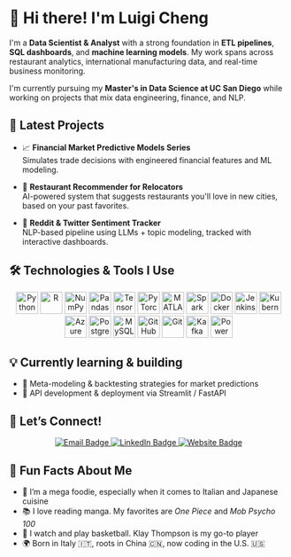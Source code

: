 # 👋 Hi there! I'm Luigi Cheng

I'm a **Data Scientist & Analyst** with a strong foundation in **ETL pipelines**, **SQL dashboards**, and **machine learning models**. My work spans across restaurant analytics, international manufacturing data, and real-time business monitoring.

I'm currently pursuing my **Master's in Data Science at UC San Diego** while working on projects that mix data engineering, finance, and NLP.

## 🚀 Latest Projects

- 📈 <strong>Financial Market Predictive Models Series</strong>  
  Simulates trade decisions with engineered financial features and ML modeling.

- 🍜 <strong>Restaurant Recommender for Relocators</strong>  
  AI-powered system that suggests restaurants you'll love in new cities, based on your past favorites.

- 💬 <strong>Reddit & Twitter Sentiment Tracker</strong>  
  NLP-based pipeline using LLMs + topic modeling, tracked with interactive dashboards.

## 🛠️ Technologies & Tools I Use

<p align="center">
  <img src="https://cdn.jsdelivr.net/gh/devicons/devicon/icons/python/python-original.svg" height="40" alt="Python"/>
  <img src="https://cdn.jsdelivr.net/gh/devicons/devicon/icons/r/r-original.svg" height="40" alt="R"/>
  <img src="https://cdn.jsdelivr.net/gh/devicons/devicon/icons/numpy/numpy-original.svg" height="40" alt="NumPy"/>
  <img src="https://cdn.jsdelivr.net/gh/devicons/devicon/icons/pandas/pandas-original.svg" height="40" alt="Pandas"/>
  <img src="https://cdn.jsdelivr.net/gh/devicons/devicon/icons/tensorflow/tensorflow-original.svg" height="40" alt="TensorFlow"/>
  <img src="https://cdn.jsdelivr.net/gh/devicons/devicon/icons/pytorch/pytorch-original.svg" height="40" alt="PyTorch"/>
  <img src="https://cdn.jsdelivr.net/gh/devicons/devicon/icons/matlab/matlab-original.svg" height="40" alt="MATLAB"/>
  <img src="https://cdn.jsdelivr.net/gh/devicons/devicon/icons/apachespark/apachespark-original.svg" height="40" alt="Spark"/>
  <img src="https://cdn.jsdelivr.net/gh/devicons/devicon/icons/docker/docker-original.svg" height="40" alt="Docker"/>
  <img src="https://cdn.jsdelivr.net/gh/devicons/devicon/icons/jenkins/jenkins-original.svg" height="40" alt="Jenkins"/>
  <img src="https://cdn.jsdelivr.net/gh/devicons/devicon/icons/kubernetes/kubernetes-plain.svg" height="40" alt="Kubernetes"/>
  <img src="https://cdn.jsdelivr.net/gh/devicons/devicon/icons/azure/azure-original.svg" height="40" alt="Azure"/>
  <img src="https://cdn.jsdelivr.net/gh/devicons/devicon/icons/postgresql/postgresql-original.svg" height="40" alt="PostgreSQL"/>
  <img src="https://cdn.jsdelivr.net/gh/devicons/devicon/icons/mysql/mysql-original.svg" height="40" alt="MySQL"/>
  <img src="https://cdn.jsdelivr.net/gh/devicons/devicon/icons/github/github-original.svg" height="40" alt="GitHub"/>
  <img src="https://cdn.jsdelivr.net/gh/devicons/devicon/icons/git/git-original.svg" height="40" alt="Git"/>
  <img src="https://www.vectorlogo.zone/logos/apache_kafka/apache_kafka-icon.svg" height="40" alt="Kafka"/>
  <img src="https://www.vectorlogo.zone/logos/microsoft_powerbi/microsoft_powerbi-icon.svg" height="40" alt="Power BI"/>
</p>

## 💡 Currently learning & building

- 🧠 Meta-modeling & backtesting strategies for market predictions  
- 🔌 API development & deployment via Streamlit / FastAPI

## 🤝 Let’s Connect!

<p align="center">
  <a href="mailto:luigi@luigidata.com" target="_blank">
    <img src="https://img.shields.io/badge/Email-luigi@luigidata.com-blue?style=for-the-badge&logo=gmail" alt="Email Badge"/>
  </a>
  <a href="https://www.linkedin.com/in/luigi-chengwj/" target="_blank">
    <img src="https://img.shields.io/badge/LinkedIn-Luigi%20Cheng-blue?style=for-the-badge&logo=linkedin" alt="LinkedIn Badge"/>
  </a>
  <a href="https://luigidata.com" target="_blank">
    <img src="https://img.shields.io/badge/Website-Luigidata.com-9cf?style=for-the-badge&logo=vercel" alt="Website Badge"/>
  </a>
</p>

## 💬 Fun Facts About Me
- 🍝 I’m a mega foodie, especially when it comes to Italian and Japanese cuisine
- 📚 I love reading manga. My favorites are <em>One Piece</em> and <em>Mob Psycho 100</em>
- 🏀 I watch and play basketball. Klay Thompson is my go-to player
- 🌍 Born in Italy 🇮🇹, roots in China 🇨🇳, now coding in the U.S. 🇺🇸
